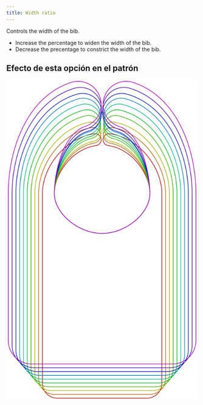 ```yaml
---
title: Width ratio
---
```


Controls the width of the bib.

- Increase the percentage to widen the width of the bib.
- Decrease the precentage to constrict the width of the bib.

## Efecto de esta opción en el patrón

![Esta imagen muestra el efecto de esta opción al superponer varias variantes que tienen un valor diferente para esta opción](bob_widthratio_sample.svg "Efecto de esta opción en el patrón")
